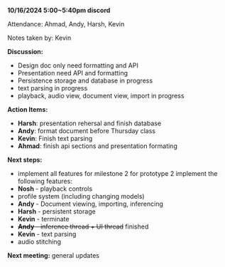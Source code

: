 **10/16/2024 5:00~5:40pm discord**

Attendance: Ahmad, Andy, Harsh, Kevin

Notes taken by: Kevin

**Discussion:**
- Design doc only need formatting and API
- Presentation need API and formatting
- Persistence storage and database in progress
- text parsing in progress
- playback, audio view, document view, import in progress

**Action Items:**
- **Harsh**: presentation rehersal and finish database
- **Andy**: format document before Thursday class
- **Kevin**: Finish text parsing
- **Ahmad**: finish api sections and presentation formating

**Next steps:**
- implement all features for milestone 2 for prototype 2
implement the following features:
- **Nosh** - playback controls
- profile system (including changing models)
- **Andy** - Document viewing, importing, inferencing
- **Harsh** - persistent storage
- **Kevin** - terminate
- ~~**Andy** - inference thread + UI thread~~ finished
- **Kevin** - text parsing
- audio stitching

**Next meeting:**
general updates
